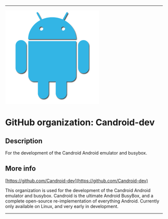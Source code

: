 
***

![Candroid.png failed to load. The file may be missing or corrupt. Check the file path for errors first.](/AdditionalInfo/1/Candroid-dev/Candroid.png)

# GitHub organization: Candroid-dev

## Description

For the development of the Candroid Android emulator and busybox.

## More info

[https://github.com/Candroid-dev](https://github.com/Candroid-dev)

This organization is used for the development of the Candroid Android emulator and busybox.  Candroid is the ultimate Android BusyBox, and a complete open-source re-implementation of everything Android. Currently only available on Linux, and very early in development.

***
